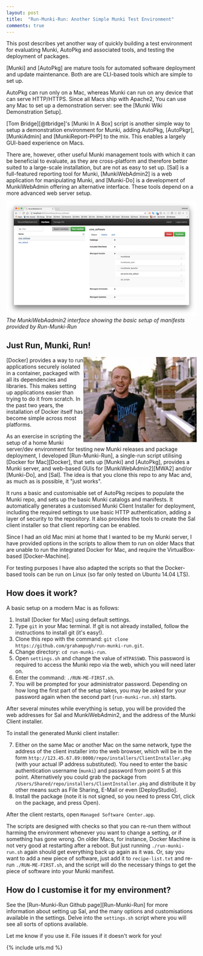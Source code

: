 ```yaml
---
layout: post
title:  "Run-Munki-Run: Another Simple Munki Test Environment"
comments: true
---
```


This post describes yet another way of quickly building a test environment for evaluating
Munki, AutoPkg and associated tools, and testing the deployment of packages.

[Munki] and [AutoPkg] are mature tools for automated software deployment and update
maintenance. Both are are CLI-based tools which are simple to set up.

AutoPkg can run only on a Mac, whereas Munki can run on any device that can serve HTTP/HTTPS.
Since all Macs ship with Apache2, You can use any Mac to set up a demonstration server:
see the [Munki Wiki Demonstration Setup].

[Tom Bridge][@tbridge]'s [Munki In A Box] script is another simple way to setup a demonstration
environment for Munki, adding AutoPkg, [AutoPkgr], [MunkiAdmin] and [MunkiReport-PHP] to the mix. This
enables a largely GUI-baed experience on Macs.

There are, however, other useful Munki management tools with which it can be beneficial to evaluate,
as they are cross-platform and therefore better suited to a large-scale installation,
but are not as easy to set up. [Sal] is a full-featured reporting tool for Munki,
[MunkiWebAdmin2] is a web application for manipulating Munki, and [Munki-Do] is a
development of MunkiWebAdmin offering an alternative interface. These tools depend on a more
advanced web server setup.

![img-1]
*The MunkiWebAadmin2 interface showing the basic setup of manifests provided by Run-Munki-Run*

Just Run, Munki, Run!
----------------

<img style="float: right;" src="/assets/images/run_fatboy_run-300x225.jpg">

[Docker] provides a way to run applications securely isolated in a container, packaged with all its dependencies and libraries. This makes setting up applications easier than trying to do it from scratch. In the past two years, the installation of
Docker itself has become simple across most platforms.

As an exercise in scripting the setup of a home Munki server/dev environment for testing
new Munki releases and package deployment, I developed [Run-Munki-Run], a single-run script
utilising [Docker for Mac][Docker], that sets up
[Munki] and [AutoPkg], provides a Munki server, and web-based GUIs for
[MunkiWebAdmin2][MWA2] and/or [Munki-Do], and [Sal]. The idea is that you clone this repo
to any Mac and, as much as is possible, it "just works".

It runs a basic and customisable
set of AutoPkg recipes to populate the Munki repo, and sets up the basic Munki catalogs
and manifests. It automatically generates a customised Munki Client Installer for deployment, including
the required settings to use basic HTTP authentication, adding a layer of security to
the repository. It also provides the tools to create the Sal client installer so that
client reporting can be enabled.

Since I had an old Mac mini at home that I wanted to be my Munki server, I have
provided options in the scripts to allow them to run on older Macs that are unable to
run the integrated Docker for Mac, and require the VirtualBox-based [Docker-Machine].

For testing purposes I have also adapted the scripts so that the Docker-based tools
can be run on Linux (so far only tested on Ubuntu 14.04 LTS).

## How does it work?

A basic setup on a modern Mac is as follows:

 1. Install [Docker for Mac] using default settings.
 2. Type `git` in your Mac terminal. If git is not already installed, follow the instructions
    to install git (it's easy!).
 3. Clone this repo with the command: `git clone https://github.com/grahampugh/run-munki-run.git`.
 4. Change directory: `cd run-munki-run`.
 5. Open `settings.sh` and change the value of `HTPASSWD`. This password is required to access
    the Munki repo via the web, which you will need later on.
 5. Enter the command: `./RUN-ME-FIRST.sh`.
 6. You will be prompted for your administrator password. Depending on how long the first part of the setup takes,
 you may be asked for your password again when the second part (`run-munki-run.sh`) starts.

 After several minutes while everything is setup, you will be provided the web addresses for Sal and MunkiWebAdmin2, and the address of the Munki Client installer.

 To install the generated Munki client installer:

 7. Either on the same Mac
    or another Mac on the same network, type the address of the client installer into the
    web browser, which will be in the form `http://123.45.67.89:8000/repo/installers/ClientInstaller.pkg`
    (with your actual IP address substituted). You need to enter the basic authentication username (`munki`) and password from point 5 at this point.  Alternatively you could grab the package from
    `/Users/Shared/repo/installers/ClientInstaller.pkg` and distribute it by other means such as
    File Sharing, E-Mail or even [DeployStudio].
 8. Install the package (note it is not signed, so you need to press Ctrl, click on the package, and press
    Open).

After the client restarts, open `Managed Software Center.app`.

The scripts are designed with checks so that you can re-run them without harming the environment whenever you want to change a setting, or if something has gone wrong. On older Macs, for instance, Docker Machine is not very good at restarting after a reboot. But just running `./run-munki-run.sh` again should get everything back up again as it was. Or, say you want to add a new piece of software, just add it to `recipe-list.txt` and re-run `./RUN-ME-FIRST.sh`, and the script will do the necessary things to get the piece of software into your Munki manifest.

## How do I customise it for my environment?

See the [Run-Munki-Run Github page][Run-Munki-Run] for more information about setting up Sal, and the many options
and customisations available in the settings. Delve into the `settings.sh` script where you will see all sorts of options available.

Let me know if you use it. File issues if it doesn't work for you!

[img-1]: /assets/images/munkiwebadmin2.png
[img-2]: /assets/images/run_fatboy_run-300x225.jpg

{% include urls.md %}
